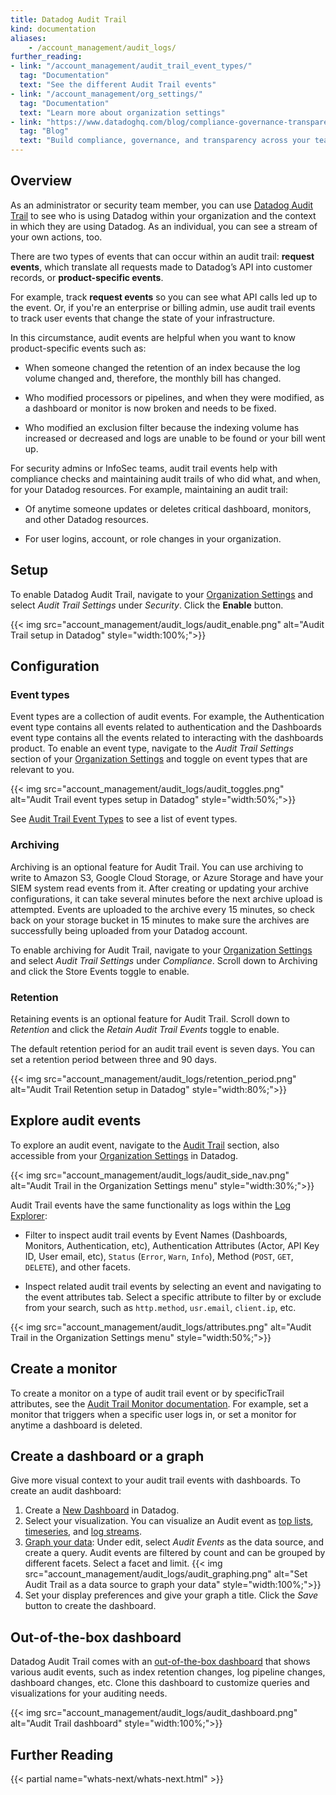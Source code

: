 ```yaml
---
title: Datadog Audit Trail
kind: documentation
aliases:
    - /account_management/audit_logs/
further_reading:
- link: "/account_management/audit_trail_event_types/"
  tag: "Documentation"
  text: "See the different Audit Trail events"
- link: "/account_management/org_settings/"
  tag: "Documentation"
  text: "Learn more about organization settings"
- link: "https://www.datadoghq.com/blog/compliance-governance-transparency-with-datadog-audit-trail/"
  tag: "Blog"
  text: "Build compliance, governance, and transparency across your teams with Datadog Audit Trail"
---
```


## Overview

As an administrator or security team member, you can use [Datadog Audit Trail][1] to see who is using Datadog within your organization and the context in which they are using Datadog. As an individual, you can see a stream of your own actions, too.

There are two types of events that can occur within an audit trail: **request events**, which translate all requests made to Datadog’s API into customer records, or **product-specific events**.

For example, track **request events** so you can see what API calls led up to the event. Or, if you're an enterprise or billing admin, use audit trail events to track user events that change the state of your infrastructure.

In this circumstance, audit events are helpful when you want to know product-specific events such as:

  -  When someone changed the retention of an index because the log volume changed and, therefore, the monthly bill has changed.

  - Who modified processors or pipelines, and when they were modified, as a dashboard or monitor is now broken and needs to be fixed.

  - Who modified an exclusion filter because the indexing volume has increased or decreased and logs are unable to be found or your bill went up.

For security admins or InfoSec teams, audit trail events help with compliance checks and maintaining audit trails of who did what, and when, for your Datadog resources. For example, maintaining an audit trail:

- Of anytime someone updates or deletes critical dashboard, monitors, and other Datadog resources.

- For user logins, account, or role changes in your organization.

## Setup

To enable Datadog Audit Trail, navigate to your [Organization Settings][2] and select *Audit Trail Settings* under *Security*. Click the **Enable** button.

{{< img src="account_management/audit_logs/audit_enable.png" alt="Audit Trail setup in Datadog" style="width:100%;">}}

## Configuration

### Event types

Event types are a collection of audit events. For example, the Authentication event type contains all events related to authentication and the Dashboards event type contains all the events related to interacting with the dashboards product. To enable an event type, navigate to the *Audit Trail Settings* section of your [Organization Settings][2] and toggle on event types that are relevant to you.

{{< img src="account_management/audit_logs/audit_toggles.png" alt="Audit Trail event types setup in Datadog" style="width:50%;">}}

See [Audit Trail Event Types][3] to see a list of event types.

### Archiving

Archiving is an optional feature for Audit Trail. You can use archiving to write to Amazon S3, Google Cloud Storage, or Azure Storage and have your SIEM system read events from it. After creating or updating your archive configurations, it can take several minutes before the next archive upload is attempted. Events are uploaded to the archive every 15 minutes, so check back on your storage bucket in 15 minutes to make sure the archives are successfully being uploaded from your Datadog account.

To enable archiving for Audit Trail, navigate to your [Organization Settings][2] and select *Audit Trail Settings* under *Compliance*. Scroll down to Archiving and click the Store Events toggle to enable.

### Retention

Retaining events is an optional feature for Audit Trail. Scroll down to *Retention* and click the *Retain Audit Trail Events* toggle to enable.

The default retention period for an audit trail event is seven days. You can set a retention period between three and 90 days.

{{< img src="account_management/audit_logs/retention_period.png" alt="Audit Trail Retention setup in Datadog" style="width:80%;">}}

## Explore audit events

To explore an audit event, navigate to the [Audit Trail][1] section, also accessible from your [Organization Settings][2] in Datadog.

{{< img src="account_management/audit_logs/audit_side_nav.png" alt="Audit Trail in the Organization Settings menu" style="width:30%;">}}

Audit Trail events have the same functionality as logs within the [Log Explorer][4]:

- Filter to inspect audit trail events by Event Names (Dashboards, Monitors, Authentication, etc), Authentication Attributes (Actor, API Key ID, User email, etc), `Status` (`Error`, `Warn`, `Info`), Method (`POST`, `GET`, `DELETE`), and other facets.

- Inspect related audit trail events by selecting an event and navigating to the event attributes tab. Select a specific attribute to filter by or exclude from your search, such as `http.method`, `usr.email`, `client.ip`, etc.

{{< img src="account_management/audit_logs/attributes.png" alt="Audit Trail in the Organization Settings menu" style="width:50%;">}}

## Create a monitor

To create a monitor on a type of audit trail event or by specificTrail attributes, see the [Audit Trail Monitor documentation][5]. For example, set a monitor that triggers when a specific user logs in, or set a monitor for anytime a dashboard is deleted.

## Create a dashboard or a graph

Give more visual context to your audit trail events with dashboards. To create an audit dashboard:

1. Create a [New Dashboard][6] in Datadog.
2. Select your visualization. You can visualize an Audit event as [top lists][7], [timeseries][8], and [log streams][9].
3. [Graph your data][10]: Under edit, select *Audit Events* as the data source, and create a query. Audit events are filtered by count and can be grouped by different facets. Select a facet and limit.
{{< img src="account_management/audit_logs/audit_graphing.png" alt="Set Audit Trail as a data source to graph your data" style="width:100%;">}}
4. Set your display preferences and give your graph a title. Click the *Save* button to create the dashboard.

## Out-of-the-box dashboard

Datadog Audit Trail comes with an [out-of-the-box dashboard][11] that shows various audit events, such as index retention changes, log pipeline changes, dashboard changes, etc. Clone this dashboard to customize queries and visualizations for your auditing needs.

{{< img src="account_management/audit_logs/audit_dashboard.png" alt="Audit Trail dashboard" style="width:100%;">}}

## Further Reading

{{< partial name="whats-next/whats-next.html" >}}

[1]: https://app.datadoghq.com/audit-trail
[2]: https://app.datadoghq.com/organization-settings/
[3]: /account_management/audit_trail_event_types/
[4]: /logs/explorer/
[5]: /monitors/create/types/audit_trail/
[6]: /dashboards/
[7]: /dashboards/widgets/top_list/
[8]: /dashboards/widgets/timeseries/
[9]: /dashboards/widgets/log_stream/
[10]: /dashboards/querying/#choose-the-metric-to-graph/
[11]: https://app.datadoghq.com/dash/integration/30691/datadog-audit-trail-overview?from_ts=1652452436351&to_ts=1655130836351&live=true
